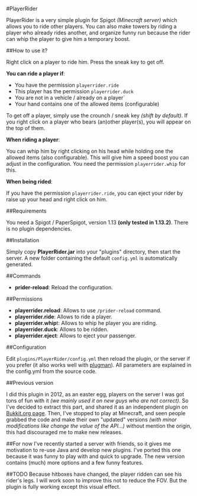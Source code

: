 #PlayerRider

PlayerRider is a very simple plugin for Spigot *(Minecraft server)* which allows you to ride other players. You can also make towers by riding a player who already rides another, and organize funny run because the rider can whip the player to give him a temporary boost.

##How to use it?

Right click on a player to ride him. Press the sneak key to get off.

**You can ride a player if**:

* You have the permission `playerrider.ride`
* This player has the permission `playerrider.duck`
* You are not in a vehicle / already on a player`
* Your hand contains one of the allowed items (configurable)

To get off a player, simply use the crounch / sneak key *(shift by default)*.
If you right click on a player who bears (an)other player(s), you will appear on the top of them.

**When riding a player**:

You can whip him by right clicking on his head while holding one the allowed items (also configurable). This will give him a speed boost you can adjust in the configuration. You need the permission `playerrider.whip` for this.

**When being rided**:

If you have the permission `playerrider.ride`, you can eject your rider by raise up your head and right click on him.

##Requirements

You need a Spigot / PaperSpigot, version 1.13 **(only tested in 1.13.2)**. There is no plugin dependencies.

##Installation

Simply copy **PlayerRider.jar** into your "plugins" directory, then start the server. A new folder containing the default `config.yml` is automatically generated.

##Commands

* **prider-reload**: Reload the configuration.

##Permissions

* **playerrider.reload**: Allows to use `/prider-reload` command.
* **playerrider.ride**: Allows to ride a player.
* **playerrider.whip**t: Allows to whip he player you are riding.
* **playerrider.duck**: Allows to be ridden.
* **playerrider.eject**: Allows to eject your passenger.

##Configuration

Edit `plugins/PlayerRider/config.yml` then reload the plugin, or the server if you prefer (it also works well with [plugman](https://dev.bukkit.org/projects/plugman)). All parameters are explained in the config.yml from the source code.

##Previous version

I did this plugin in 2012, as an easter egg, players on the server I was got tons of fun with it *(we mainly used it on new guys who are not correct)*. So I've decided to extract this part, and shared it as an independent plugin on [Bukkit.org page](http://dev.bukkit.org/projects/playerrider). Then, I've stopped to play at Minecraft, and seen people grabbed the code and make their own "updated" versions *(with minor modifications like change the value of the API...)* without mention the origin, this had discouraged me to make new releases.

##For now
I've recently started a server with friends, so it gives me motivation to re-use Java and develop new plugins. I've ported this one because it was funny to play with and quick to upgrade. The new version contains (much) more options and a few funny features.

##TODO
Because hitboxes have changed, the player ridden can see his rider's legs. I will work soon to improve this not to reduce the FOV. But the plugin is fully working except this visual effect.
